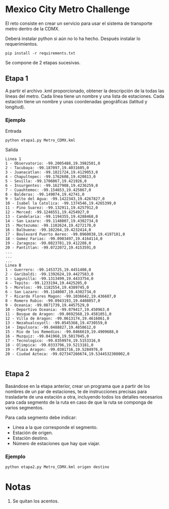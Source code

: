 # Mexico City Metro Challenge

El reto consiste en crear un servicio para usar el sistema de transporte metro dentro de la CDMX.

Deberá instalar python si aún no lo ha hecho.
Después instalar lo requerimientos.

```
pip install -r requirements.txt
```

Se compone de 2 etapas sucesivas.

## Etapa 1

A partir el archivo .kml proporcionado, obtener la descripción de la todas las líneas del metro. Cada línea tiene un nombre y una lista de estaciones. Cada estación tiene un nombre y unas coordenadas geográficas (latitud y longitud). 

### Ejemplo

Entrada
```
python etapa1.py Metro_CDMX.kml
```

Salida
```
Linea 1
1 - Observatorio: -99.2005488,19.3982501,0
2 - Tacubaya: -99.187097,19.4031605,0
3 - Juanacatlan: -99.1821724,19.4129053,0
4 - Chapultepec: -99.1762608,19.420813,0
5 - Sevilla: -99.1706067,19.421926,0
6 - Insurgentes: -99.1627908,19.4236259,0
7 - Cuauhtemoc: -99.154653,19.425867,0
8 - Balderas: -99.149074,19.42741,0
9 - Salto del Agua: -99.1422343,19.4267827,0
10 - Isabel la Catolica: -99.1374546,19.4265399,0
11 - Pino Suarez: -99.132911,19.4257912,0
12 - Merced: -99.1246551,19.4254927,0
13 - Candelaria: -99.1194355,19.4288468,0
14 - San Lazaro: -99.1148007,19.4302734,0
15 - Moctezuma: -99.1102624,19.4272178,0
16 - Balbuena: -99.102264,19.4232414,0
17 - Boulevard Puerto Aereo: -99.0960038,19.4197101,0
18 - Gomez Farias: -99.0903497,19.4164114,0
19 - Zaragoza: -99.0823781,19.412288,0
20 - Pantitlan: -99.0722072,19.4153591,0
...
...
...
Linea B
1 - Guerrero: -99.1453725,19.4451408,0
2 - Garibaldi: -99.1392624,19.4427583,0
3 - Lagunilla: -99.1313499,19.4433754,0
4 - Tepito: -99.1233194,19.4425205,0
5 - Morelos: -99.1182554,19.4389745,0
6 - San Lazaro: -99.1148007,19.4302734,0
7 - Ricardo Flores Magon: -99.1036642,19.436607,0
8 - Romero Rubio: -99.0943193,19.4408057,0
9 - Oceania: -99.0871739,19.4457529,0
10 - Deportivo Oceania: -99.079417,19.450963,0
11 - Bosque de Aragon: -99.0692568,19.4581051,0
12 - Villa de Aragon: -99.0613174,19.4616861,0
13 - Nezahualcoyotl: -99.0545368,19.4730559,0
14 - Impulsora: -99.0488827,19.4858612,0
15 - Rio de los Remedios: -99.0466619,19.4909688,0
16 - Muzquiz: -99.041968,19.5017045,0
17 - Tecnologico: -99.0359974,19.5153316,0
18 - Olimpica: -99.0333796,19.5213181,0
19 - Plaza Aragon: -99.0301716,19.5284976,0
20 - Ciudad Azteca: -99.027347266674,19.5344532308002,0


```


## Etapa 2

Basándose en la etapa anterior, crear un programa que a partir de los nombres de un par de estaciones, te de instrucciones precisas para trasladarte de una estación a otra, incluyendo todos los detalles necesarios para cada segmento de la ruta en caso de que la ruta se componga de varios segmentos.

Para cada segmento debe indicar:

- Línea a la que corresponde el segmento.
- Estación de origen.
- Estación destino.
- Número de estaciones que hay que viajar.


### Ejemplo

```
python etapa2.py Metro_CDMX.kml origen destino
```

# Notas
1. Se quitan los acentos.

